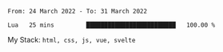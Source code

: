 <!--START_SECTION:waka-->

```text
From: 24 March 2022 - To: 31 March 2022

Lua   25 mins         █████████████████████████   100.00 %
```

<!--END_SECTION:waka-->
My Stack: `html, css, js, vue, svelte`
